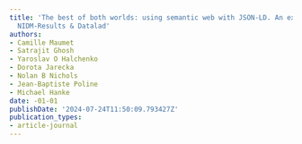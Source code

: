 ```yaml
---
title: 'The best of both worlds: using semantic web with JSON-LD. An example with
  NIDM-Results & Datalad'
authors:
- Camille Maumet
- Satrajit Ghosh
- Yaroslav O Halchenko
- Dorota Jarecka
- Nolan B Nichols
- Jean-Baptiste Poline
- Michael Hanke
date: -01-01
publishDate: '2024-07-24T11:50:09.793427Z'
publication_types:
- article-journal
---
```

